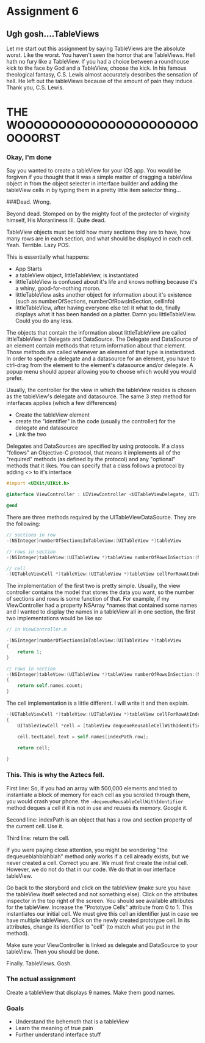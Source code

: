 # Assignment 6
## Ugh gosh....TableViews

Let me start out this assignment by saying TableViews are the absolute worst. Like the worst. You haven't seen the horror that are TableViews. Hell hath no fury like a TableView. If you had a choice between a roundhouse kick to the face by God and a TableView, choose the kick. In his famous theological fantasy, C.S. Lewis almost accurately describes the sensation of hell. He left out the tableViews because of the amount of pain they induce. Thank you, C.S. Lewis.

# THE WOOOOOOOOOOOOOOOOOOOOOOOOOORST

### Okay, I'm done

Say you wanted to create a tableView for your iOS app. You would be forgiven if you thought that it was a simple matter of dragging a tableView object in from the object selecter in interface builder and adding the tableView cells in by typing them in a pretty little item selector thing...

###Dead. Wrong.

Beyond dead. Stomped on by the mighty foot of the protector of virginity himself, His Moranliness III. Quite dead.

TableView objects must be told how many sections they are to have, how many rows are in each section, and what should be displayed in each cell. Yeah. Terrible. Lazy POS.

This is essentially what happens:
* App Starts
* a tableView object, littleTableView, is instantiated
* littleTableView is confused about it's life and knows nothing because it's a whiny, good-for-nothing moron.
* littleTableView asks another object for information about it's existence (such as numberOfSections, numberOfRowsInSection, cellInfo)
* littleTableView, after having everyone else tell it what to do, finally displays what it has been handed on a platter.
Damn you littleTableView. Could you do any less.

The objects that contain the information about littleTableView are called littleTableView's Delegate and DataSource. The Delegate and DataSource of an element contain methods that return information about that element. Those methods are called whenever an element of that type is instantiated. In order to specify a delegate and a datasource for an element, you have to ctrl-drag from the element to the element's datasource and/or delegate. A popup menu should appear allowing you to choose which would you would prefer.

Usually, the controller for the view in which the tableView resides is chosen as the tableView's delegate and datasource. The same 3 step method for interfaces applies (which a few differences)

* Create the tableView element
* create the "identifier" in the code (usually the controller) for the delegate and datasource
* Link the two

Delegates and DataSources are specified by using protocols. If a class "follows" an Objective-C protocol, that means it implements all of the "required" methods (as defined by the protocol) and any "optional" methods that it likes.
You can specify that a class follows a protocol by adding <> to it's interface
```objective-c
#import <UIKit/UIKit.h>

@interface ViewController : UIViewController <UITableViewDelegate, UITableViewDataSource>

@end

```

There are three methods required by the UITableViewDataSource. They are the following:
```objective-c
// sections in row
-(NSInteger)numberOfSectionsInTableView:(UITableView *)tableView

// rows in section
-(NSInteger)tableView:(UITableView *)tableView numberOfRowsInSection:(NSInteger)section

// cell
-(UITableViewCell *)tableView:(UITableView *)tableView cellForRowAtIndexPath:(NSIndexPath *)indexPath
```

The implementation of the first two is pretty simple. Usually, the view controller contains the model that stores the data you want, so the number of sections and rows is some function of that. For example, if my ViewController had a property NSArray *names that contained some names and I wanted to display the names in a tableView all in one section, the first two implementations would be like so:

```objective-c
// in ViewController.m

-(NSInteger)numberOfSectionsInTableView:(UITableView *)tableView
{
	return 1;
}

// rows in section
-(NSInteger)tableView:(UITableView *)tableView numberOfRowsInSection:(NSInteger)section
{
	return self.names.count;
}
```

The cell implementation is a little different. I will write it and then explain.

```objective-c
-(UITableViewCell *)tableView:(UITableView *)tableView cellForRowAtIndexPath:(NSIndexPath *)indexPath
{
    UITableViewCell *cell = [tableView dequeueReusableCellWithIdentifier:@"cell" forIndexPath:indexPath];

    cell.textLabel.text = self.names[indexPath.row];

    return cell;
    
}
```

### This. This is why the Aztecs fell.

First line:
So, if you had an array with 500,000 elements and tried to instantiate a block of memory for each cell as you scrolled through them, you would crash your phone. the `-dequeueReusableCellWithIdentifier` method deques a cell if it is not in use and reuses its memory. Google it. 

Second line:
indexPath is an object that has a row and section property of the current cell. Use it.

Third line:
return the cell.

If you were paying close attention, you might be wondering "the dequeueblahblahblah" method only works if a cell already exists, but we never created a cell.
Correct you are. We must first create the initial cell. However, we do not do that in our code. We do that in our interface tableView. 

Go back to the storybord and click on the tableView (make sure you have the tableView itself selected and not something else). Click on the attributes inspector in the top right of the screen. You should see available attributes for the tableView. Increase the "Prototype Cells" attribute from 0 to 1. This instantiates our initial cell.
We must give this cell an identifier just in case we have multiple tableViews. Click on the newly created prototype cell. In its attributes, change its identifier to "cell" (to match what you put in the method).

Make sure your ViewController is linked as delegate and DataSource to your tableView. Then you should be done.

Finally. TableViews.
Gosh.

### The actual assignment
Create a tableView that displays 9 names. Make them good names.


### Goals
* Understand the behemoth that is a tableView
* Learn the meaning of true pain
* Further understand interface stuff
